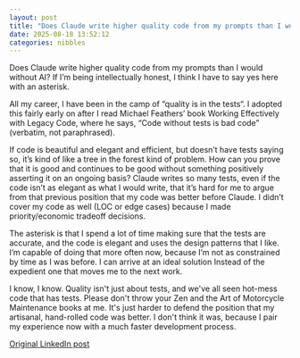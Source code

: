 ```yaml
---
layout: post
title: "Does Claude write higher quality code from my prompts than I would without AI? If I’m being intellectually honest, I think I have to say yes here with an asterisk."
date: 2025-08-18 13:52:12
categories: nibbles
---
```


Does Claude write higher quality code from my prompts than I would without AI? If I’m being intellectually honest, I think I have to say yes here with an asterisk.

All my career, I have been in the camp of “quality is in the tests“. I adopted this fairly early on after I read Michael Feathers’ book Working Effectively with Legacy Code, where he says, “Code without tests is bad code” (verbatim, not paraphrased).

If code is beautiful and elegant and efficient, but doesn’t have tests saying so, it’s kind of like a tree in the forest kind of problem. How can you prove that it is good and continues to be good without something positively asserting it on an ongoing basis? Claude writes so many tests, even if the code isn’t as elegant as what I would write, that it’s hard for me to argue from that previous position that my code was better before Claude. I didn’t cover my code as well (LOC or edge cases) because I made priority/economic tradeoff decisions.

The asterisk is that I spend a lot of time making sure that the tests are accurate, and the code is elegant and uses the design patterns that I like. I’m capable of doing that more often now, because I’m not as constrained by time as I was before. I can arrive at an ideal solution Instead of the expedient one that moves me to the next work.

I know, I know. Quality isn't just about tests, and we've all seen hot-mess code that has tests. Please don't throw your Zen and the Art of Motorcycle Maintenance books at me. It's just harder to defend the position that my artisanal, hand-rolled code was better. I don't think it was, because I pair my experience now with a much faster development process.

[Original LinkedIn post](https://www.linkedin.com/feed/update/urn%3Ali%3Ashare%3A7363206082896277505)

